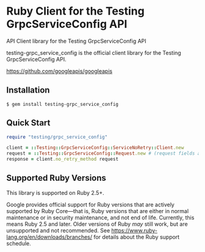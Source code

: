 # Ruby Client for the Testing GrpcServiceConfig API

API Client library for the Testing GrpcServiceConfig API

testing-grpc_service_config is the official client library for the Testing GrpcServiceConfig API.

https://github.com/googleapis/googleapis

## Installation

```
$ gem install testing-grpc_service_config
```

## Quick Start

```ruby
require "testing/grpc_service_config"

client = ::Testing::GrpcServiceConfig::ServiceNoRetry::Client.new
request = ::Testing::GrpcServiceConfig::Request.new # (request fields as keyword arguments...)
response = client.no_retry_method request
```

## Supported Ruby Versions

This library is supported on Ruby 2.5+.

Google provides official support for Ruby versions that are actively supported
by Ruby Core—that is, Ruby versions that are either in normal maintenance or
in security maintenance, and not end of life. Currently, this means Ruby 2.5
and later. Older versions of Ruby _may_ still work, but are unsupported and not
recommended. See https://www.ruby-lang.org/en/downloads/branches/ for details
about the Ruby support schedule.
